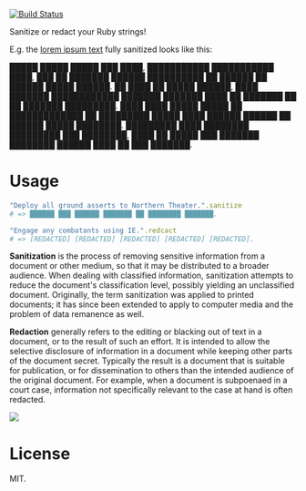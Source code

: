 [![Build Status](https://travis-ci.org/pat/thinking-sphinx.png?branch=master)](https://travis-ci.org/pat/thinking-sphinx)

Sanitize or redact your Ruby strings!

E.g. the [lorem ipsum text](http://en.wikipedia.org/wiki/Lorem_ipsum) fully sanitized looks like this:

█████ █████ █████ ███ ████, ███████████ ███████████ ████, ███ ██ ███████ ██████ ██████████ ██ ██████ ██ ██████ █████ ██████. ██ ████ ██ █████ ██████, ████ ███████ ████████████ ███████ ███████ ████ ██ ███████ ██ ██ ███████ █████████. ████ ████ █████ █████ ██ █████████████ ██ █████████ █████ ████ ██████ ██████ ██ ██████ █████ ████████. █████████ ████ ████████ █████████ ███ ████████, ████ ██ █████ ███ ███████ ████████ ██████ ████ ██ ███ ███████.


# Usage

```ruby
"Deploy all ground asserts to Northern Theater.".sanitize
# => ██████ ███ ██████ ███████ ██ ████████ ███████.
```

```ruby
"Engage any combatants using IE.".redcact
# => [REDACTED] [REDACTED] [REDACTED] [REDACTED] [REDACTED].
```

**Sanitization** is the process of removing sensitive information from a document or other medium, so that it may be distributed to a broader audience. When dealing with classified information, sanitization attempts to reduce the document's classification level, possibly yielding an unclassified document. Originally, the term sanitization was applied to printed documents; it has since been extended to apply to computer media and the problem of data remanence as well.

**Redaction** generally refers to the editing or blacking out of text in a document, or to the result of such an effort. It is intended to allow the selective disclosure of information in a document while keeping other parts of the document secret. Typically the result is a document that is suitable for publication, or for dissemination to others than the intended audience of the original document. For example, when a document is subpoenaed in a court case, information not specifically relevant to the case at hand is often redacted.

![](http://i.imgur.com/3Oxkz6H.png)

# License

MIT.
